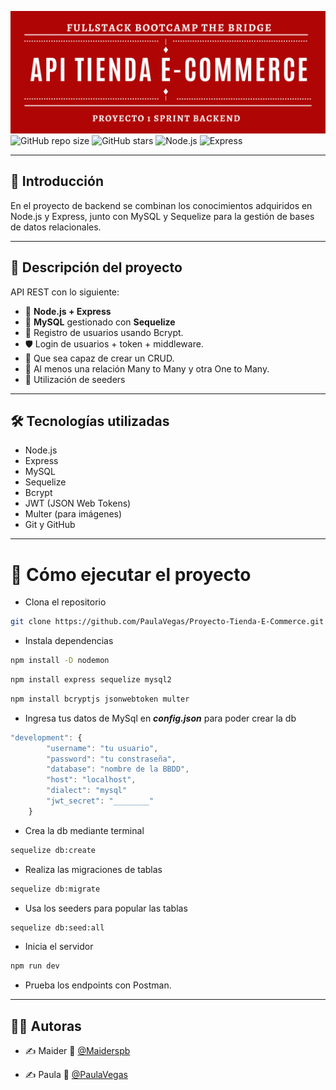 ![banner](./assets/bannerProyecto.png)
![GitHub repo size](https://img.shields.io/github/repo-size/PaulaVegas/Proyecto-Tienda-E-Commerce)
![GitHub stars](https://img.shields.io/github/stars/PaulaVegas/Proyecto-Tienda-E-Commerce?style=social)
![Node.js](https://img.shields.io/badge/Node.js-339933?logo=nodedotjs&logoColor=white)
![Express](https://img.shields.io/badge/Express.js-000000?logo=express&logoColor=white)

---

## 📌 Introducción

En el proyecto de backend se combinan los conocimientos adquiridos en Node.js y Express, junto con MySQL y Sequelize para la gestión de bases de datos relacionales.

---

## 🧩 Descripción del proyecto

API REST con lo siguiente:

-   🐢 **Node.js + Express**
-   🐬 **MySQL** gestionado con **Sequelize**
-   🔐 Registro de usuarios usando Bcrypt.
-   🛡️ Login de usuarios + token + middleware.
-   🧠 Que sea capaz de crear un CRUD.
-   🔗 Al menos una relación Many to Many y otra One to Many.
-   🌱 Utilización de seeders

---

## 🛠️ Tecnologías utilizadas

-   Node.js
-   Express
-   MySQL
-   Sequelize
-   Bcrypt
-   JWT (JSON Web Tokens)
-   Multer (para imágenes)
-   Git y GitHub

---

# 🚀 Cómo ejecutar el proyecto

-   Clona el repositorio

```bash
git clone https://github.com/PaulaVegas/Proyecto-Tienda-E-Commerce.git
```

-   Instala dependencias

```bash
npm install -D nodemon
```

```bash
npm install express sequelize mysql2
```

```bash
npm install bcryptjs jsonwebtoken multer
```

-   Ingresa tus datos de MySql en **_config.json_** para poder crear la db

```js
"development": {
        "username": "tu usuario",
        "password": "tu constraseña",
        "database": "nombre de la BBDD",
        "host": "localhost",
        "dialect": "mysql"
        "jwt_secret": "________"
    }
```

-   Crea la db mediante terminal

```bash
sequelize db:create
```

-   Realiza las migraciones de tablas

```bash
sequelize db:migrate
```

-   Usa los seeders para popular las tablas

```bash
sequelize db:seed:all
```

-   Inicia el servidor

```bash
npm run dev
```

-   Prueba los endpoints con Postman.

---

## 👨‍💻 Autoras

-   ✍️ Maider 🐙 [@Maiderspb](https://www.github.com/Maiderspb)

-   ✍️ Paula 🐙 [@PaulaVegas](https://www.github.com/PaulaVegas)
